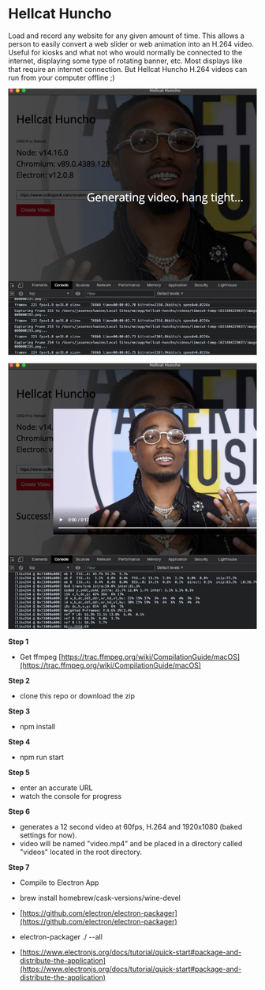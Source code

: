 # Hellcat Huncho

Load and record any website for any given amount of time.  This allows a person to easily convert a web slider or web animation into an H.264 video.  Useful for kiosks and what not who would normally be connected to the internet, displaying some type of rotating banner, etc.  Most displays like that require an internet connection.  But Hellcat Huncho H.264 videos can run from your computer offline ;)

![First Screenshot of the App](/dist/img/screen1.jpg)

![Second Screenshot of the App](/dist/img/screen2.jpg)

**Step 1**

* Get ffmpeg
[https://trac.ffmpeg.org/wiki/CompilationGuide/macOS](https://trac.ffmpeg.org/wiki/CompilationGuide/macOS)

**Step 2**

* clone this repo or download the zip

**Step 3**

* npm install

**Step 4**

* npm run start

**Step 5**

* enter an accurate URL
* watch the console for progress

**Step 6**

* generates a 12 second video at 60fps, H.264 and 1920x1080 (baked settings for now).
* video will be named "video.mp4" and be placed in a directory called "videos" located in the root directory.

**Step 7**

* Compile to Electron App 
* brew install homebrew/cask-versions/wine-devel
* [https://github.com/electron/electron-packager](https://github.com/electron/electron-packager)
* electron-packager ./ --all

* [https://www.electronjs.org/docs/tutorial/quick-start#package-and-distribute-the-application](https://www.electronjs.org/docs/tutorial/quick-start#package-and-distribute-the-application)
